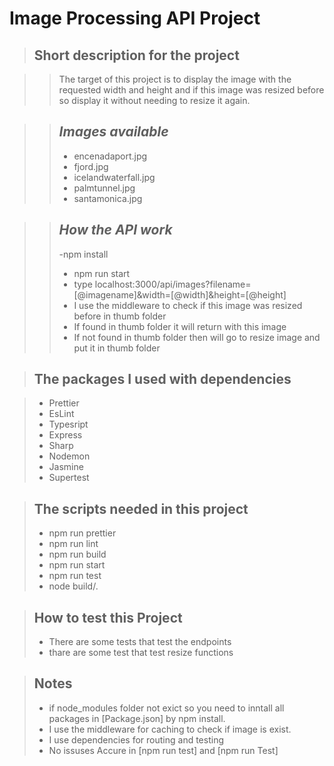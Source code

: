 # Image Processing API Project

> ## **Short description for the project**

> > The target of this project is to display the image with the requested width and height and if this image was resized before so display it without needing to resize it again.

> > ## _Images available_
> >
> > - encenadaport.jpg
> > - fjord.jpg
> > - icelandwaterfall.jpg
> > - palmtunnel.jpg
> > - santamonica.jpg

> > ## _How the API work_
> >
> > -npm install
> > - npm run start
> > - type localhost:3000/api/images?filename=[@imagename]&width=[@width]&height=[@height]
> > - I use the middleware to check if this image was resized before in thumb folder
> > - If found in thumb folder it will return with this image
> > - If not found in thumb folder then will go to resize image and put it in thumb folder

> ## The packages I used with dependencies

> - Prettier
> - EsLint
> - Typesript
> - Express
> - Sharp
> - Nodemon
> - Jasmine
> - Supertest

> ## The scripts needed in this project
>
> - npm run prettier
> - npm run lint
> - npm run build
> - npm run start
> - npm run test
> - node build/.

> ## How to test this Project
>
> - There are some tests that test the endpoints
> - thare are some test that test resize functions

> ## Notes
>
> - if node_modules folder not exict so you need to inntall all packages in [Package.json] by npm install.
> - I use the middleware for caching to check if image is exist.
> - I use dependencies for routing and testing
> - No issuses Accure in [npm run test] and [npm run Test]

